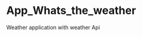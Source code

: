# App_Whats_the_weather
Weather application with weather  Api   




































































































  

















